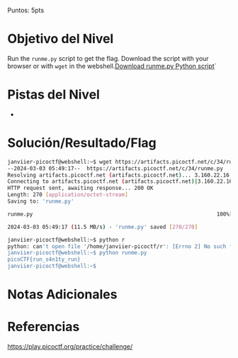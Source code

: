 Puntos: 5pts
# Objetivo del Nivel

Run the `runme.py` script to get the flag. Download the script with your browser or with `wget` in the webshell.[Download runme.py Python script](https://artifacts.picoctf.net/c/34/runme.py)`
# Pistas del Nivel
- 
# Solución/Resultado/Flag

```bash
janviier-picoctf@webshell:~$ wget https://artifacts.picoctf.net/c/34/runme.py
--2024-03-03 05:49:17--  https://artifacts.picoctf.net/c/34/runme.py
Resolving artifacts.picoctf.net (artifacts.picoctf.net)... 3.160.22.16, 3.160.22.128, 3.160.22.43, ...
Connecting to artifacts.picoctf.net (artifacts.picoctf.net)|3.160.22.16|:443... connected.
HTTP request sent, awaiting response... 200 OK
Length: 270 [application/octet-stream]
Saving to: 'runme.py'

runme.py                                                          100%[=============================================================================================================================================================>]     270  --.-KB/s    in 0s      

2024-03-03 05:49:17 (11.5 MB/s) - 'runme.py' saved [270/270]

janviier-picoctf@webshell:~$ python r
python: can't open file '/home/janviier-picoctf/r': [Errno 2] No such file or directory
janviier-picoctf@webshell:~$ python runme.py 
picoCTF{run_s4n1ty_run}
janviier-picoctf@webshell:~$ 

```
# Notas Adicionales
# Referencias

https://play.picoctf.org/practice/challenge/